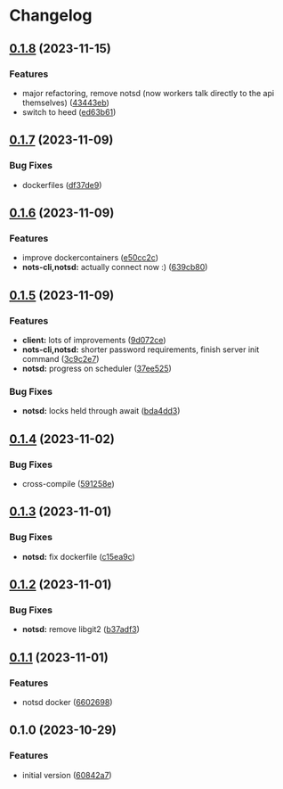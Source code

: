 # Changelog

## [0.1.8](https://github.com/explodingcamera/nots/compare/notsd-v0.1.7...notsd-v0.1.8) (2023-11-15)


### Features

* major refactoring, remove notsd (now workers talk directly to the api themselves) ([43443eb](https://github.com/explodingcamera/nots/commit/43443eb447a968df959ff4fbeb16003291e1aed6))
* switch to heed ([ed63b61](https://github.com/explodingcamera/nots/commit/ed63b617c9c19203297c8def206c326b1ec87633))

## [0.1.7](https://github.com/explodingcamera/nots/compare/notsd-v0.1.6...notsd-v0.1.7) (2023-11-09)


### Bug Fixes

* dockerfiles ([df37de9](https://github.com/explodingcamera/nots/commit/df37de9f79b9f70fda1079d76d9326e5a8144d02))

## [0.1.6](https://github.com/explodingcamera/nots/compare/notsd-v0.1.5...notsd-v0.1.6) (2023-11-09)


### Features

* improve dockercontainers ([e50cc2c](https://github.com/explodingcamera/nots/commit/e50cc2ce4d3dee426b0e22d8902d80d6522d1af2))
* **nots-cli,notsd:** actually connect now :) ([639cb80](https://github.com/explodingcamera/nots/commit/639cb80b7db0c20280c9d784a1d88c83e20b322c))

## [0.1.5](https://github.com/explodingcamera/nots/compare/notsd-v0.1.4...notsd-v0.1.5) (2023-11-09)


### Features

* **client:** lots of improvements ([9d072ce](https://github.com/explodingcamera/nots/commit/9d072ce3248d384ba5697dcb0f017347edb68ce2))
* **nots-cli,notsd:** shorter password requirements, finish server init command ([3c9c2e7](https://github.com/explodingcamera/nots/commit/3c9c2e7300e51eeda99ed1d3a700e0872a6808d3))
* **notsd:** progress on scheduler ([37ee525](https://github.com/explodingcamera/nots/commit/37ee5251d63d8b881cdb905e53f0b5ac6c6a5f69))


### Bug Fixes

* **notsd:** locks held through await ([bda4dd3](https://github.com/explodingcamera/nots/commit/bda4dd372104fa732a7ba7f139b12d75cb52a010))

## [0.1.4](https://github.com/explodingcamera/nots/compare/notsd-v0.1.3...notsd-v0.1.4) (2023-11-02)


### Bug Fixes

* cross-compile ([591258e](https://github.com/explodingcamera/nots/commit/591258ef0436f2da12698aab26827dbd9707ccc6))

## [0.1.3](https://github.com/explodingcamera/nots/compare/notsd-v0.1.2...notsd-v0.1.3) (2023-11-01)


### Bug Fixes

* **notsd:** fix dockerfile ([c15ea9c](https://github.com/explodingcamera/nots/commit/c15ea9c163c8ae3e91e339279859def3e18dfafb))

## [0.1.2](https://github.com/explodingcamera/nots/compare/notsd-v0.1.1...notsd-v0.1.2) (2023-11-01)


### Bug Fixes

* **notsd:** remove libgit2 ([b37adf3](https://github.com/explodingcamera/nots/commit/b37adf3644e4f340fb992d1b02a2093f00be487e))

## [0.1.1](https://github.com/explodingcamera/nots/compare/notsd-v0.1.0...notsd-v0.1.1) (2023-11-01)


### Features

* notsd docker ([6602698](https://github.com/explodingcamera/nots/commit/6602698322338c472dd2f6540cf382f9029efece))

## 0.1.0 (2023-10-29)


### Features

* initial version ([60842a7](https://github.com/explodingcamera/nots/commit/60842a7df4aceaf3c0682931ce7ed8d2a324b7ef))
